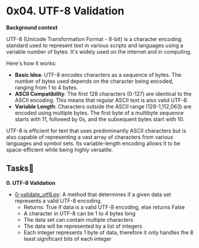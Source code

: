 # 0x04. UTF-8 Validation

**Background context**

UTF-8 (Unicode Transformation Format - 8-bit) is a character encoding standard used to represent text in various scripts and languages using a variable number of bytes. It's widely used on the internet and in computing.

Here's how it works:
- **Basic Idea**: UTF-8 encodes characters as a sequence of bytes. The number of bytes used depends on the character being encoded, ranging from 1 to 4 bytes.
- **ASCII Compatibility**: The first 128 characters (0-127) are identical to the ASCII encoding. This means that regular ASCII text is also valid UTF-8.
- **Variable Length**: Characters outside the ASCII range (128-1,112,063) are encoded using multiple bytes. The first byte of a multibyte sequence starts with 11, followed by 0s, and the subsequent bytes start with 10.

UTF-8 is efficient for text that uses predominantly ASCII characters but is also capable of representing a vast array of characters from various languages and symbol sets. Its variable-length encoding allows it to be space-efficient while being highly versatile.

## Tasks:page_with_curl:
**0. UTF-8 Validation**
- [0-validate_utf8.py](./0-validate_utf8.py): A method that determines if a given data set represents a valid UTF-8 encoding.
  - Returns: True if data is a valid UTF-8 encoding, else returns False
  - A character in UTF-8 can be 1 to 4 bytes long
  - The data set can contain multiple characters
  - The data will be represented by a list of integers
  - Each integer represents 1 byte of data, therefore it only handles the 8 least significant bits of each integer


